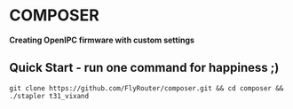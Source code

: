 # COMPOSER

**Creating OpenIPC firmware with custom settings**


## Quick Start - run one command for happiness ;)

```
git clone https://github.com/FlyRouter/composer.git && cd composer && ./stapler t31_vixand
```
